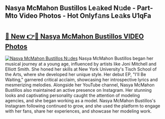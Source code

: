 ## Nasya McMahon Bustillos Le𝚊ked N𝚞de - Part-Mto Video Photos - Hot Onlyf𝚊ns Le𝚊ks U1qFa

# <h2><a href="http://ab90565.deff.icu/?id=Nasya+McMahon+Bustillos">🔗 New 👉🔴 Nasya McMahon Bustillos VIDEO Photos</a></h2>

[![Nasya McMahon Bustillos N𝚞des](https://i.imgur.com/rIISA9y.gif)](http://ab90565.deff.icu/?id=Nasya+McMahon+Bustillos)
Nasya McMahon Bustillos began her musical journey at a young age, influenced by artists like Joni Mitchell and Elliott Smith. She honed her skills at New York University's Tisch School of the Arts, where she developed her unique style. Her debut EP, "I'll Be Waiting," garnered critical acclaim, showcasing her introspective lyrics and mesmerizing melodies. Alongside her YouTube channel, Nasya McMahon Bustillos also maintained an active presence on Instagram. Her stunning looks and captivating personality caught the attention of modeling agencies, and she began working as a model. Nasya McMahon Bustillos's Instagram following continued to grow, and she used the platform to engage with her fans, share her experiences, and showcase her modeling work.
